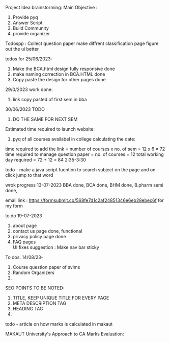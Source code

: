 Project Idea brainstorming:
Main Objective :
1. Provide pyq
2. Answer Script
3. Build Community
4. provide organizer

Todospp :
Collect question paper
make diffrent classification page 
figure out the ui better

todos for 25/06/2023:
1. Make the BCA.html design fully responsive done
2. make naming correction in BCA.HTML done
3. Copy paste the design for other pages done

29/0/2023 work done:
1. link copy pasted of first sem in bba

30/06/2023 TODO
1. DO THE SAME FOR NEXT SEM

Estimated time required to launch website:
1. pyq of all courses availabel in college
 calculating the date:
 
 time required to add the link = number of courses x no. of sem = 12 x 6 = 72
 time required to manage question paper = no. of courses = 12
 total working day required = 72 + 12 = 84 
 2:35-3:30


 todo - 
 make a java script fucntion to search subject on the page and on click jump to that word


 wrok progress 13-07-2023
 BBA done, BCA done, BHM done, B.pharm semi done,

email link : https://formsubmit.co/568fe7d1c2af24851346e6eb28ebec6f
for my form

 to do 19-07-2023
 1. about page
 2. contact us page done, functional 
 3. privacy policy page done
 4. FAQ pages  
 UI fixes suggestion :
 Make nav bar sticky
 

 To dos. 14/08/23-
 1. Course question paper of svims
 2. Random Organizers
 3. 

 SEO POINTS TO BE NOTED:
 1. TITLE, KEEP UNIQUE TITLE FOR EVERY PAGE
 2. META DESCRIPTION TAG
 3. HEADING TAG 
 4. 


 todo -
 article on how marks is calculated in makaut


 MAKAUT University's Approach to CA Marks Evaluation: